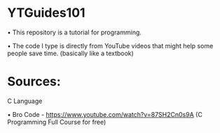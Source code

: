 # YTGuides101

• This repository is a tutorial for programming. 

• The code I type is directly from YouTube videos that might help some people save time. (basically like a textbook) 


# Sources:

C Language 

• Bro Code - https://www.youtube.com/watch?v=87SH2Cn0s9A (C Programming Full Course for free)
